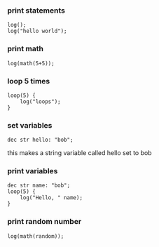 ### print statements
```
log();
log("hello world");
```

### print math 
```
log(math(5+5));
```

### loop 5 times
```
loop(5) {
    log("loops");
}
```

### set variables
```
dec str hello: "bob";
```
this makes a string variable called hello set to bob

### print variables
```
dec str name: "bob";
loop(5) {
    log("Hello, " name);
}
```

### print random number
```
log(math(random));
```
